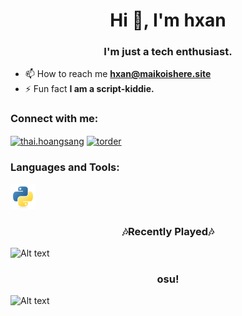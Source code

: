 <h1 align="center">Hi 👋, I'm hxan</h1>
<h3 align="center">I'm just a tech enthusiast.</h3>

- 📫 How to reach me **hxan@maikoishere.site**
- ⚡ Fun fact **I am a script-kiddie.**

<h3 align="left">Connect with me:</h3>
<p align="left">
<a href="https://fb.com/thai.hoangsang" target="blank"><img align="center" src="https://raw.githubusercontent.com/rahuldkjain/github-profile-readme-generator/master/src/images/icons/Social/facebook.svg" alt="thai.hoangsang" height="30" width="40" /></a>
<a href="https://discord.gg/torder" target="blank"><img align="center" src="https://raw.githubusercontent.com/rahuldkjain/github-profile-readme-generator/master/src/images/icons/Social/discord.svg" alt="torder" height="30" width="40" /></a>
</p>

<h3 align="left">Languages and Tools:</h3>
<p align="left"> <a href="https://www.python.org" target="_blank" rel="noreferrer"> <img src="https://raw.githubusercontent.com/devicons/devicon/master/icons/python/python-original.svg" alt="python" width="40" height="40"/> </a> </p>

<h3 align="center">🎶Recently Played🎶 
</h3>

![Alt text](https://spotify-recently-played-readme.vercel.app/api?user=3174er3awynus4diefvtwzoox7qq&width=1000)
</div>
<h3 align="center">osu!
</h3>

![Alt text](https://osekai.net/profiles/img/banner.svg?id=30482782)
</div>
